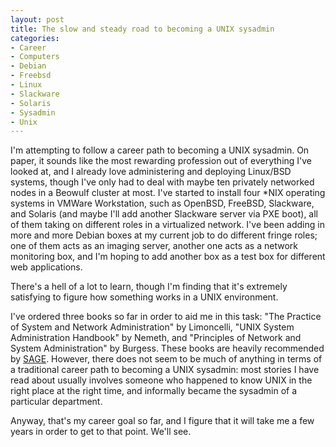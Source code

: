 ```yaml
--- 
layout: post
title: The slow and steady road to becoming a UNIX sysadmin
categories:
- Career
- Computers
- Debian
- Freebsd
- Linux
- Slackware
- Solaris
- Sysadmin
- Unix
---
```

<p>I'm attempting to follow a career path to becoming a UNIX sysadmin.  On paper, it sounds like the most rewarding profession out of everything I've looked at, and I already love administering and deploying Linux/BSD systems, though I've only had to deal with maybe ten privately networked nodes in a Beowulf cluster at most.  I've started to install four *NIX operating systems in VMWare Workstation, such as OpenBSD, FreeBSD, Slackware, and Solaris (and maybe I'll add another Slackware server via PXE boot), all of them taking on different roles in a virtualized network.  I've been adding in more and more Debian boxes at my current job to do different fringe roles; one of them acts as an imaging server, another one acts as a network monitoring box, and I'm hoping to add another box as a test box for different web applications.</p>

<p>There's a hell of a lot to learn, though I'm finding that it's extremely satisfying to figure how something works in a UNIX environment.</p>

<p>I've ordered three books so far in order to aid me in this task: "The Practice of System and Network Administration" by Limoncelli, "UNIX System Administration Handbook" by Nemeth, and "Principles of Network and System Administration" by Burgess.  These books are heavily recommended by <a href="http://sage.org">SAGE</a>.  However, there does not seem to be much of anything in terms of a traditional career path to becoming a UNIX sysadmin: most stories I have read about usually involves someone who happened to know UNIX in the right place at the right time, and informally became the sysadmin of a particular department.</p>

<p>Anyway, that's my career goal so far, and I figure that it will take me a few years in order to get to that point.  We'll see.</p>
